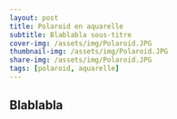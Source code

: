 ```yaml
---
layout: post
title: Polaroid en aquarelle
subtitle: Blablabla sous-titre
cover-img: /assets/img/Polaroid.JPG
thumbnail-img: /assets/img/Polaroid.JPG
share-img: /assets/img/Polaroid.JPG
tags: [polaroid, aquarelle]
---
```


## Blablabla

